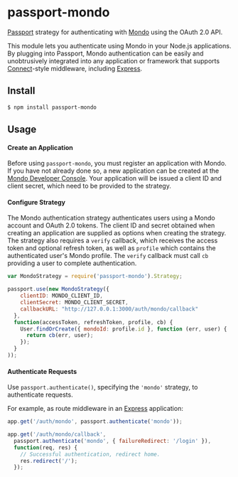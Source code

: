 # passport-mondo

[Passport](http://passportjs.org/) strategy for authenticating with
[Mondo](https://getmondo.co.uk/) using the OAuth 2.0 API.

This module lets you authenticate using Mondo in your Node.js applications. By
plugging into Passport, Mondo authentication can be easily and unobtrusively
integrated into any application or framework that supports
[Connect](http://www.senchalabs.org/connect/)-style middleware, including
[Express](http://expressjs.com/).

## Install

```bash
$ npm install passport-mondo
```

## Usage

#### Create an Application

Before using `passport-mondo`, you must register an application with Mondo. If
you have not already done so, a new application can be created at the [Mondo
Developer Console](https://developers.getmondo.co.uk/). Your application will be
issued a client ID and client secret, which need to be provided to the strategy.

#### Configure Strategy

The Mondo authentication strategy authenticates users using a Mondo account and
OAuth 2.0 tokens. The client ID and secret obtained when creating an application
are supplied as options when creating the strategy. The strategy also requires a
`verify` callback, which receives the access token and optional refresh token,
as well as `profile` which contains the authenticated user's Mondo profile. The
`verify` callback must call `cb` providing a user to complete authentication.

```js
var MondoStrategy = require('passport-mondo').Strategy;

passport.use(new MondoStrategy({
    clientID: MONDO_CLIENT_ID,
    clientSecret: MONDO_CLIENT_SECRET,
    callbackURL: "http://127.0.0.1:3000/auth/mondo/callback"
  },
  function(accessToken, refreshToken, profile, cb) {
    User.findOrCreate({ mondoId: profile.id }, function (err, user) {
      return cb(err, user);
    });
  }
));
```

#### Authenticate Requests

Use `passport.authenticate()`, specifying the `'mondo'` strategy, to
authenticate requests.

For example, as route middleware in an [Express](http://expressjs.com/)
application:

```js
app.get('/auth/mondo', passport.authenticate('mondo'));

app.get('/auth/mondo/callback', 
  passport.authenticate('mondo', { failureRedirect: '/login' }),
  function(req, res) {
    // Successful authentication, redirect home.
    res.redirect('/');
  });
```
